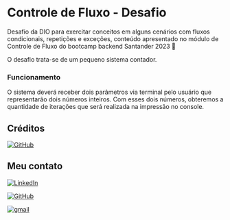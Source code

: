 
# Controle de Fluxo - Desafio

Desafio da DIO para exercitar conceitos em alguns cenários com fluxos condicionais, repetições e exceções, conteúdo apresentado no módulo de Controle de Fluxo do bootcamp backend Santander 2023 🧠

O desafio trata-se de um pequeno sistema contador.

### Funcionamento
O sistema deverá receber dois parâmetros via terminal pelo usuário que representarão dois números inteiros. Com esses dois números, obteremos a quantidade de iterações que será realizada na impressão no console.

## Créditos

[![GitHub](https://img.shields.io/badge/github-000?style=for-the-badge&logo=github)](https://github.com/digitalinnovationone/trilha-java-basico/blob/main/desafios/controle-fluxo/README.md)

## Meu contato
[![LinkedIn](https://img.shields.io/badge/LinkedIn-111?style=for-the-badge&logo=linkedin&logoColor=0E76A8)](https://www.linkedin.com/in/bruno-angelo-089a62243/)

[![GitHub](https://img.shields.io/badge/github-111?style=for-the-badge&logo=github)](https://github.com/BrunoAngelo12)

[![gmail](https://img.shields.io/badge/bruno.trabalhos@outlook.com-111?style=for-the-badge&logo=gmail)](https://github.com/BrunoAngelo12)


